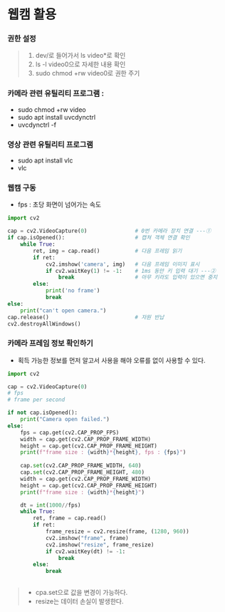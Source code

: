 # 웹캠 활용

### 권한 설정
> 1. dev/로 들어가서 ls video*로 확인
> 2. ls -l video0으로 자세한 내용 확인
> 3. sudo chmod +rw video0로 권한 주기


### 카메라 관련 유틸리티 프로그램 : 
- sudo chmod +rw video
- sudo apt install uvcdynctrl
- uvcdynctrl -f

### 영상 관련 유틸리티 프로그램
- sudo apt install vlc
- vlc

### 웹캠 구동
* fps : 초당 화면이 넘어가는 속도

```python
import cv2

cap = cv2.VideoCapture(0)               # 0번 카메라 장치 연결 ---①
if cap.isOpened():                      # 캡쳐 객체 연결 확인
    while True:
        ret, img = cap.read()           # 다음 프레임 읽기
        if ret:
            cv2.imshow('camera', img)   # 다음 프레임 이미지 표시
            if cv2.waitKey(1) != -1:    # 1ms 동안 키 입력 대기 ---②
                break                   # 아무 키라도 입력이 있으면 중지
        else:
            print('no frame')
            break
else:
    print("can't open camera.")
cap.release()                           # 자원 반납
cv2.destroyAllWindows()
```

### 카메라 프레임 정보 확인하기
* 획득 가능한 정보를 먼저 알고서 사용을 해야 오류를 없이 사용할 수 있다.

```python
import cv2

cap = cv2.VideoCapture(0)
# fps
# frame per second

if not cap.isOpened():
    print("Camera open failed.")
else:
    fps = cap.get(cv2.CAP_PROP_FPS)
    width = cap.get(cv2.CAP_PROP_FRAME_WIDTH)
    height = cap.get(cv2.CAP_PROP_FRAME_HEIGHT)
    print(f"frame size : {width}*{height}, fps : {fps}")
    
    cap.set(cv2.CAP_PROP_FRAME_WIDTH, 640)
    cap.set(cv2.CAP_PROP_FRAME_HEIGHT, 480)
    width = cap.get(cv2.CAP_PROP_FRAME_WIDTH)
    height = cap.get(cv2.CAP_PROP_FRAME_HEIGHT)
    print(f"frame size : {width}*{height}")

    dt = int(1000//fps)
    while True:
        ret, frame = cap.read()
        if ret:
            frame_resize = cv2.resize(frame, (1280, 960))
            cv2.imshow("frame", frame)
            cv2.imshow("resize", frame_resize)
            if cv2.waitKey(dt) != -1:
                break
        else:
            break
    
```
> * cpa.set으로 값을 변경이 가능하다.
> * resize는 데이터 손실이 발생한다.

